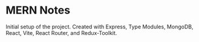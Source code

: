 # MERN Notes

Initial setup of the project.  Created with Express, Type Modules, MongoDB, React, Vite, React Router, and Redux-Toolkit.


